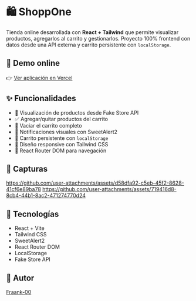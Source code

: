 # 🛍️ ShoppOne

Tienda online desarrollada con **React + Tailwind** que permite visualizar productos, agregarlos al carrito y gestionarlos. Proyecto 100% frontend con datos desde una API externa y carrito persistente con `localStorage`.

## 🔗 Demo online

👉 [Ver aplicación en Vercel](https://e-commerce-mini-indol.vercel.app/)

## ✨ Funcionalidades

- 🛒 Visualización de productos desde Fake Store API
- ✅ Agregar/quitar productos del carrito
- 🧹 Vaciar el carrito completo
- 🔔 Notificaciones visuales con SweetAlert2
- 💾 Carrito persistente con `localStorage`
- 📱 Diseño responsive con Tailwind CSS
- 🔁 React Router DOM para navegación

## 📸 Capturas

https://github.com/user-attachments/assets/d58dfa92-c5eb-45f2-8628-41cf6e89ba78
https://github.com/user-attachments/assets/719416d8-8cb4-44b1-8ac2-471274770d24



## 🧱 Tecnologías

- React + Vite
- Tailwind CSS
- SweetAlert2
- React Router DOM
- LocalStorage
- Fake Store API

## 🧑 Autor

[Fraank-00](https://github.com/Fraank-00)
